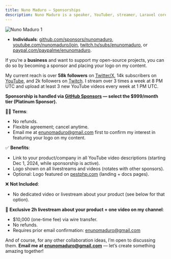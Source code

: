 ```yaml
---
title: Nuno Maduro — Sponsorships
description: Nuno Maduro is a speaker, YouTuber, streamer, Laravel core team member, and open-source enthusiast.
---
```


![Nuno Maduro 1](https://nunomaduro.com/sponsorships.1.jpg)

- **Individuals**: [github.com/sponsors/nunomaduro](https://github.com/sponsors/nunomaduro), [youtube.com/nunomaduro/join](https://youtube.com/nunomaduro/join), [twitch.tv/subs/enunomaduro](https://twitch.tv/subs/enunomaduro), or [paypal.com/paypalme/enunomaduro](https://paypal.com/paypalme/enunomaduro).

If you’re a **business** and want to support my open-source projects, you can do so by becoming a sponsor and placing your logo on my content.

My current reach is over **58k followers** on [Twitter/X](https://x.com/nunomaduro), 14k subscribers on [YouTube](https://youtube.com/@nunomaduro), and 2k followers on [Twitch](https://twitch.tv/enunomaduro). I stream over 3 times a week at 8 PM UTC and upload at least 3 new YouTube videos every week at 1 PM UTC.

**Sponsorship is handled via [GitHub Sponsors](https://github.com/sponsors/nunomaduro) — select the $999/month tier (Platinum Sponsor).**

✍🏻 **Terms**:
- No refunds.
- Flexible agreement; cancel anytime.
- Email me at [enunomaduro@gmail.com](mailto:enunomaduro@gmail.com) first to confirm my interest in featuring your logo on my content.

✅ **Benefits**:
- Link to your product/company in all YouTube video descriptions (starting Dec 1, 2024, while sponsorship is active).
- Logo shown on all livestreams and videos (rotates with other sponsors).
- Optional: Logo featured on [pestphp.com](https://pestphp.com) (landing + docs pages).

❌ **Not Included**:
- No dedicated video or livestream about your product (see below for that option).

🎥 **Exclusive 2h livestream about your product + one video on my channel**:
- $10,000 (one-time fee) via wire transfer.
- No refunds.
- Requires prior email confirmation: [enunomaduro@gmail.com](mailto:enunomaduro@gmail.com)

And of course, for any other collaboration ideas, I’m open to discussing them. **Email me at [enunomaduro@gmail.com](mailto:enunomaduro@gmail.com)** — let’s create something amazing together!

